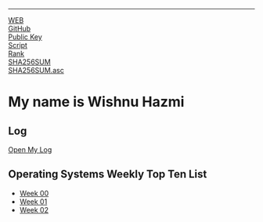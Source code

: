 ---

[WEB](https://hazlazuardi.github.io/os202/)
<br>
[GitHub](https://github.com/hazlazuardi/os202/)
<br>
[Public Key](TXT/mypubkey.txt)
<br>
[Script](TXT/myscript.sh)
<br>
[Rank](TXT/myrank.txt)
<br>
[SHA256SUM](TXT/SHA256SUM.txt)
<br>
[SHA256SUM.asc](TXT/SHA256SUM.asc)
<br>

# My name is Wishnu Hazmi

## Log 
[Open My Log](TXT/mylog.txt)

## Operating Systems Weekly Top Ten List
* [Week 00](W00/)
* [Week 01](W01/)
* [Week 02](W02/)
